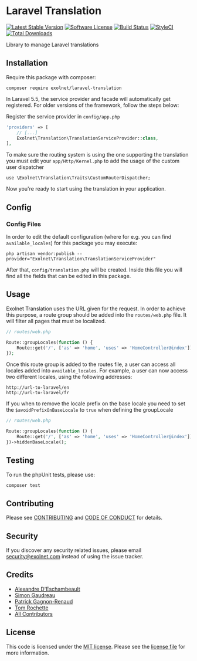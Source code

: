 # Laravel Translation

[![Latest Stable Version](https://poser.pugx.org/eXolnet/laravel-translation/v/stable?format=flat-square)](https://packagist.org/packages/eXolnet/laravel-translation)
[![Software License](https://img.shields.io/badge/license-MIT-brightgreen.svg?style=flat-square)](LICENSE.md)
[![Build Status](https://img.shields.io/github/workflow/status/eXolnet/laravel-translation/tests?label=tests&style=flat-square)](https://github.com/eXolnet/laravel-translation/actions?query=workflow%3Atests)
[![StyleCI](https://github.styleci.io/repos/140004067/shield?branch=master)](https://github.styleci.io/repos/140004067)
[![Total Downloads](https://img.shields.io/packagist/dt/eXolnet/laravel-translation.svg?style=flat-square)](https://packagist.org/packages/eXolnet/laravel-translation)

Library to manage Laravel translations

## Installation

Require this package with composer:

```
composer require exolnet/laravel-translation
```

In Laravel 5.5, the service provider and facade will automatically get registered. For older versions of the framework, follow the steps below:

Register the service provider in `config/app.php`

```php
'providers' => [
    // [...]
    Exolnet\Translation\TranslationServiceProvider::class,
],
```

To make sure the routing system is using the one supporting the translation you must edit your `app/Http/Kernel.php` to add the usage of the custom user dispatcher

    use \Exolnet\Translation\Traits\CustomRouterDispatcher;

Now you're ready to start using the translation in your application.

## Config

### Config Files

In order to edit the default configuration (where for e.g. you can find `available_locales`) for this package you may execute:

```
php artisan vendor:publish --provider="Exolnet\Translation\TranslationServiceProvider"
```

After that, `config/translation.php` will be created. Inside this file you will find all the fields that can be edited in this package.

## Usage

Exolnet Translation uses the URL given for the request. In order to achieve this purpose, a route group should be added into the `routes/web.php` file. It will filter all pages that must be localized.

```php
// routes/web.php

Route::groupLocales(function () {
    Route::get('/', ['as' => 'home', 'uses' => 'HomeController@index']);
});

```

Once this route group is added to the routes file, a user can access all locales added into `available_locales`. For example, a user can now access two different locales, using the following addresses:

```
http://url-to-laravel/en
http://url-to-laravel/fr
```

If you when to remove the locale prefix on the base locale you need to set the `$avoidPrefixOnBaseLocale` to `true` when defining the groupLocale

```php
// routes/web.php

Route::groupLocales(function () {
    Route::get('/', ['as' => 'home', 'uses' => 'HomeController@index']);
})->hiddenBaseLocale();

```

## Testing

To run the phpUnit tests, please use:

``` bash
composer test
```

## Contributing

Please see [CONTRIBUTING](CONTRIBUTING.md) and [CODE OF CONDUCT](CODE_OF_CONDUCT.md) for details.

## Security

If you discover any security related issues, please email security@exolnet.com instead of using the issue tracker.

## Credits

- [Alexandre D'Eschambeault](https://github.com/xel1045)
- [Simon Gaudreau](https://github.com/Gandhi11)
- [Patrick Gagnon-Renaud](https://github.com/pgrenaud)
- [Tom Rochette](https://github.com/tomzx)
- [All Contributors](../../contributors)

## License

This code is licensed under the [MIT license](http://choosealicense.com/licenses/mit/).
Please see the [license file](LICENSE) for more information.
